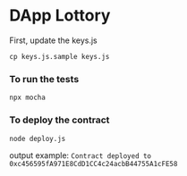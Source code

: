 # DApp Lottory
First, update the keys.js
```
cp keys.js.sample keys.js
```
### To run the tests
```
npx mocha
```
### To deploy the contract
```
node deploy.js
```
output example:
```Contract deployed to  0xc456595fA971E8CdD1CC4c24acbB44755A1cFE58```

